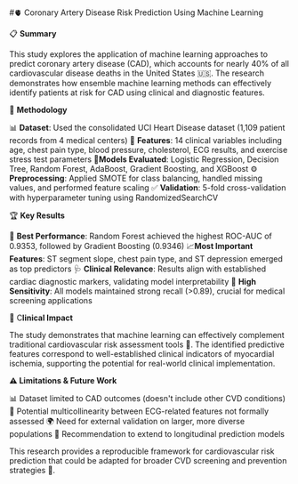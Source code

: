 #🫀 Coronary Artery Disease Risk Prediction Using Machine Learning

📋 **Summary**

This study explores the application of machine learning approaches to predict coronary artery disease (CAD), which accounts for nearly 40% of all cardiovascular disease deaths in the United States 🇺🇸. The research demonstrates how ensemble machine learning methods can effectively identify patients at risk for CAD using clinical and diagnostic features.


🔬 **Methodology**

📊 **Dataset**: Used the consolidated UCI Heart Disease dataset (1,109 patient records from 4 medical centers)
🎯 **Features**: 14 clinical variables including age, chest pain type, blood pressure, cholesterol, ECG results, and exercise stress test parameters
🤖**Models Evaluated**: Logistic Regression, Decision Tree, Random Forest, AdaBoost, Gradient Boosting, and XGBoost
⚙️ **Preprocessing**: Applied SMOTE for class balancing, handled missing values, and performed feature scaling
✅ **Validation**: 5-fold cross-validation with hyperparameter tuning using RandomizedSearchCV

🏆 **Key Results**

🥇 **Best Performance**: Random Forest achieved the highest ROC-AUC of 0.9353, followed by Gradient Boosting (0.9346)
📈**Most Important Features**: ST segment slope, chest pain type, and ST depression emerged as top predictors
🩺 **Clinical Relevance**: Results align with established cardiac diagnostic markers, validating model interpretability
🎯 **High Sensitivity**: All models maintained strong recall (>0.89), crucial for medical screening applications


🏥 C**linical Impact**

The study demonstrates that machine learning can effectively complement traditional cardiovascular risk assessment tools 💊. The identified predictive features correspond to well-established clinical indicators of myocardial ischemia, supporting the potential for real-world clinical implementation.


**⚠️ Limitations & Future Work** 

📊 Dataset limited to CAD outcomes (doesn't include other CVD conditions)
🔗 Potential multicollinearity between ECG-related features not formally assessed
🌍 Need for external validation on larger, more diverse populations
🔮 Recommendation to extend to longitudinal prediction models

This research provides a reproducible framework for cardiovascular risk prediction that could be adapted for broader CVD screening and prevention strategies 🚀.
